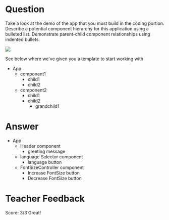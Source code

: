 # Question

Take a look at the demo of the app that you must build in the coding portion. Describe a potential component hierarchy for this application using a bulleted list. Demonstrate parent-child component relationships using indented bullets.

![](../demo.gif)

See below where we've given you a template to start working with

- App
  - component1
    - child1
    - child2
  - component2
    - child1
    - child2
      - grandchild1

# Answer
- App
  - Header component
    - greeting message
  - language Selector component
    - language button
  - FontSizeController component
    - Increase FontSize button
    - Decrease FontSize button



# Teacher Feedback
Score: 3/3
Great!